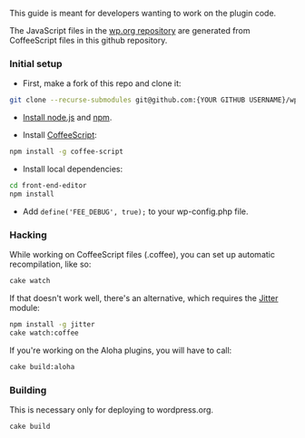 This guide is meant for developers wanting to work on the plugin code.

The JavaScript files in the [wp.org repository](http://wordpress.org/extend/plugins/front-end-editor/) are generated from CoffeeScript files in this github repository.

### Initial setup

* First, make a fork of this repo and clone it:

```bash
git clone --recurse-submodules git@github.com:{YOUR GITHUB USERNAME}/wp-front-end-editor.git front-end-editor
```

- [Install node.js](https://github.com/joyent/node/wiki/Installing-Node.js-via-package-manager) and [npm](http://npmjs.org/).

- Install [CoffeeScript](http://coffeescript.org):

```bash
npm install -g coffee-script
```

- Install local dependencies:

```bash
cd front-end-editor
npm install
```

- Add `define('FEE_DEBUG', true);` to your wp-config.php file.

### Hacking

While working on CoffeeScript files (.coffee), you can set up automatic recompilation, like so:

```bash
cake watch
```

If that doesn't work well, there's an alternative, which requires the [Jitter](https://github.com/trevorburnham/jitter) module:

```bash
npm install -g jitter
cake watch:coffee
```

If you're working on the Aloha plugins, you will have to call:

```bash
cake build:aloha
```

### Building

This is necessary only for deploying to wordpress.org.

```bash
cake build
```
